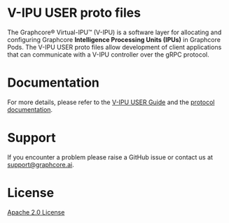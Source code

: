 # V-IPU USER proto files
The Graphcore® Virtual-IPU™ (V-IPU) is a software layer for allocating and configuring Graphcore **Intelligence Processing Units (IPUs)** in Graphcore Pods. 
The V-IPU USER proto files allow development of client applications that can communicate with a V-IPU controller over the gRPC protocol. 
# Documentation
For more details, please refer to the [V-IPU USER Guide](https://docs.graphcore.ai/projects/vipu-user/en/latest/getting_started.html) and the [protocol documentation](https://graphcore.github.io/vipu-protos/user_api.html).
# Support
If you encounter a problem please raise a GitHub issue or contact us at support@graphcore.ai.
# License
[Apache 2.0 License](https://github.com/graphcore/vipu-protos/blob/main/LICENSE)
